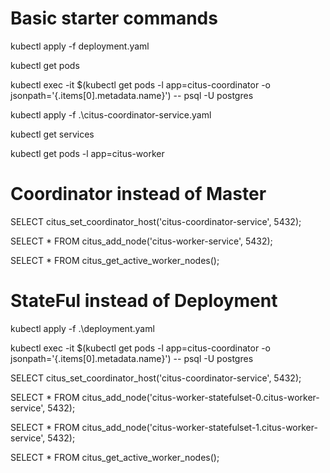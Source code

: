 # Basic starter commands
kubectl apply -f deployment.yaml

kubectl get pods

kubectl exec -it $(kubectl get pods -l app=citus-coordinator -o jsonpath='{.items[0].metadata.name}') -- psql -U postgres

kubectl apply -f .\citus-coordinator-service.yaml

kubectl get services

kubectl get pods -l app=citus-worker

# Coordinator instead of Master
SELECT citus_set_coordinator_host('citus-coordinator-service', 5432);

SELECT * FROM citus_add_node('citus-worker-service', 5432);

SELECT * FROM citus_get_active_worker_nodes();

# StateFul instead of Deployment
kubectl apply -f .\deployment.yaml

kubectl exec -it $(kubectl get pods -l app=citus-coordinator -o jsonpath='{.items[0].metadata.name}') -- psql -U postgres

SELECT citus_set_coordinator_host('citus-coordinator-service', 5432);

SELECT * FROM citus_add_node('citus-worker-statefulset-0.citus-worker-service', 5432);

SELECT * FROM citus_add_node('citus-worker-statefulset-1.citus-worker-service', 5432);

SELECT * FROM citus_get_active_worker_nodes();

